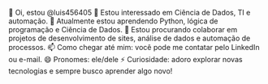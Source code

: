 👋 Oi, estou @luis456405
👀 Estou interessado em Ciência de Dados, TI e automação.
🌱 Atualmente estou aprendendo Python, lógica de programação e Ciência de Dados.
💞️ Estou procurando colaborar em projetos de desenvolvimento de sites, análise de dados e automação de processos.
📫 Como chegar até mim: você pode me contatar pelo LinkedIn ou e-mail.
😄 Pronomes: ele/dele
⚡ Curiosidade: adoro explorar novas tecnologias e sempre busco aprender algo novo!







<!---
luis456405/luis456405 is a ✨ special ✨ repository because its `README.md` (this file) appears on your GitHub profile.
You can click the Preview link to take a look at your changes.
--->
